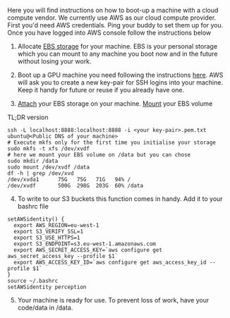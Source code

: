 Here you will find instructions on how to boot-up a machine with a cloud compute vendor. We currently use AWS as our cloud compute provider. First you'd need AWS credentials. Ping your buddy to set them up for you. Once you have logged into AWS console follow the instructions below 

1. Allocate [EBS storage](https://docs.aws.amazon.com/AWSEC2/latest/UserGuide/ebs-creating-volume.html) for your machine. EBS is your personal storage which you can mount to any machine you boot now and in the future without losing your work. 

2. Boot up a GPU machine you need following the instructions [here](https://aws.amazon.com/getting-started/tutorials/get-started-dlami/). AWS will ask you to create a new key-pair for SSH logins into your machine. Keep it handy for future or reuse if you already have one.  

3. [Attach](https://docs.aws.amazon.com/AWSEC2/latest/UserGuide/ebs-using-volumes.html) your EBS storage on your machine. [Mount](https://docs.aws.amazon.com/AWSEC2/latest/UserGuide/ebs-using-volumes.html) your EBS volume

TL;DR version
```
ssh -L localhost:8888:localhost:8888 -i <your key-pair>.pem.txt ubuntu@<Public DNS of your machine>
# Execute mkfs only for the first time you initialise your storage
sudo mkfs -t xfs /dev/xvdf
# here we mount your EBS volume on /data but you can chose 
sudo mkdir /data
sudo mount /dev/xvdf /data
df -h | grep /dev/xvd
/dev/xvda1      75G   75G   71G   94% /
/dev/xvdf       500G  298G  203G  60% /data
```

4. To write to our S3 buckets this function comes in handy. Add it to your bashrc file
```
setAWSidentity() {
  export AWS_REGION=eu-west-1
  export S3_VERIFY_SSL=1
  export S3_USE_HTTPS=1
  export S3_ENDPOINT=s3.eu-west-1.amazonaws.com
  export AWS_SECRET_ACCESS_KEY=`aws configure get aws_secret_access_key --profile $1`
  export AWS_ACCESS_KEY_ID=`aws configure get aws_access_key_id --profile $1`
}
source ~/.bashrc
setAWSidentity perception
```

5. Your machine is ready for use. To prevent loss of work, have your code/data in /data. 